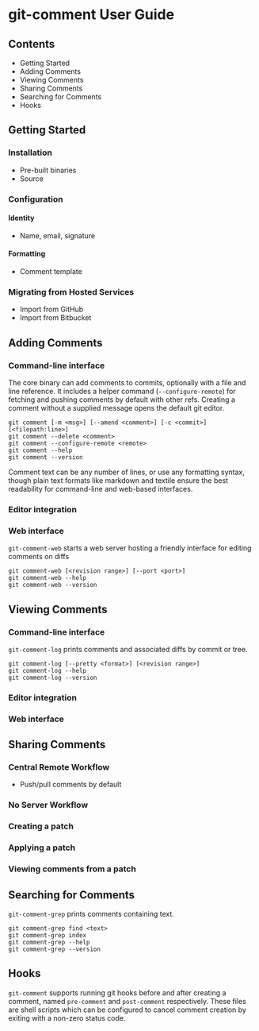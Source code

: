 # git-comment User Guide

## Contents

* Getting Started
* Adding Comments
* Viewing Comments
* Sharing Comments
* Searching for Comments
* Hooks

## Getting Started

### Installation
* Pre-built binaries
* Source

### Configuration

#### Identity
* Name, email, signature

#### Formatting
* Comment template

### Migrating from Hosted Services
* Import from GitHub
* Import from Bitbucket

## Adding Comments

### Command-line interface

The core binary can add comments to commits, optionally with a file and
line reference. It includes a helper command (`--configure-remote`) for
fetching and pushing comments by default with other refs. Creating a
comment without a supplied message opens the default git editor.

```
git comment [-m <msg>] [--amend <comment>] [-c <commit>] [<filepath:line>]
git comment --delete <comment>
git comment --configure-remote <remote>
git comment --help
git comment --version
```

Comment text can be any number of lines, or use any formatting syntax,
though plain text formats like markdown and textile ensure the best
readability for command-line and web-based interfaces.

### Editor integration
### Web interface

`git-comment-web` starts a web server hosting a friendly interface for
editing comments on diffs

```
git comment-web [<revision range>] [--port <port>]
git comment-web --help
git comment-web --version
```

## Viewing Comments

### Command-line interface

`git-comment-log` prints comments and associated diffs by commit or tree.

```
git comment-log [--pretty <format>] [<revision range>]
git comment-log --help
git comment-log --version

```

### Editor integration
### Web interface

## Sharing Comments

### Central Remote Workflow
* Push/pull comments by default

### No Server Workflow

### Creating a patch
### Applying a patch
### Viewing comments from a patch

## Searching for Comments

`git-comment-grep` prints comments containing text.

```
git comment-grep find <text>
git comment-grep index
git comment-grep --help
git comment-grep --version
```

## Hooks

`git-comment` supports running git hooks before and after creating a
comment, named `pre-comment` and `post-comment` respectively. These
files are shell scripts which can be configured to cancel comment
creation by exiting with a non-zero status code.
